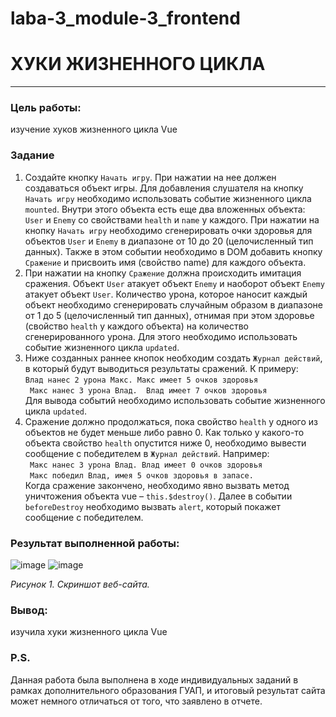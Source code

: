 # laba-3_module-3_frontend
# ХУКИ ЖИЗНЕННОГО ЦИКЛА
________
### Цель работы:
изучение хуков жизненного цикла Vue

### Задание

1.	 Создайте кнопку `Начать игру`. При нажатии на нее должен создаваться объект игры. Для добавления слушателя на кнопку `Начать игру` необходимо использовать событие жизненного цикла `mounted`. Внутри этого объекта есть еще два вложенных объекта: `User` и `Enemy` со свойствами `health` и `name` у каждого. При нажатии на кнопку `Начать игру` необходимо сгенерировать очки здоровья для объектов `User` и `Enemy` в диапазоне от 10 до 20 (целочисленный тип данных). Также в этом событии необходимо в DOM добавить кнопку `Сражение` и присвоить имя (свойство name) для каждого объекта. 
2.	При нажатии на кнопку `Сражение` должна происходить имитация сражения. Объект `User` атакует объект `Enemy` и наоборот объект `Enemy` атакует объект `User`. Количество урона, которое наносит каждый объект необходимо сгенерировать случайным образом в диапазоне от 1 до 5 (целочисленный тип данных), отнимая при этом здоровье (свойство `health` у каждого объекта) на количество сгенерированного урона. Для этого необходимо использовать событие жизненного цикла `updated`. 
3.	Ниже созданных раннее кнопок необходим создать `Журнал действий`, в который будут выводиться результаты сражений. К примеру: <br>
`Влад нанес 2 урона Макс. Макс имеет 5 очков здоровья`<br>
` Макс нанес 3 урона Влад.  Влад имеет 7 очков здоровья`<br>
Для вывода событий необходимо использовать событие жизненного цикла `updated`. 
4.	Сражение должно продолжаться, пока свойство `health` у одного из объектов не будет
меньше либо равно 0. Как только у какого-то объекта свойство `health` опустится ниже 0, необходимо вывести сообщение с победителем в `Журнал действий`. Например:<br>
` Макс нанес 3 урона Влад. Влад имеет 0 очков здоровья`<br>
` Макс победил Влад, имея 5 очков здоровья в запасе.`<br>
Когда сражение закончено, необходимо явно вызвать метод уничтожения объекта vue – `this.$destroy()`. Далее в событии `beforeDestroy` необходимо вызвать `alert`, который покажет сообщение с победителем.

### Результат выполненной работы:
![image](https://github.com/meesgloot/laba-3_module-3_frontend/assets/118816204/c404b6ad-692d-42eb-9897-4c3c62739656)
![image](https://github.com/meesgloot/laba-3_module-3_frontend/assets/118816204/27929e1c-0be2-427c-a1c7-7e69fb418d1d)
*<p>Рисунок 1. Скриншот веб-сайта.</p>*
### Вывод:
изучила хуки жизненного цикла Vue

### P.S.
Данная работа была выполнена в ходе индивидуальных заданий в рамках дополнительного образования ГУАП, и итоговый результат сайта может немного отличаться от того, что заявлено в отчете.

